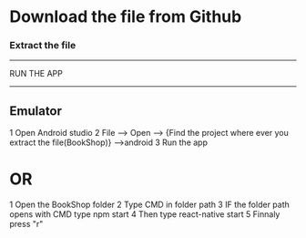 # Download the file from Github
### Extract the file 

************
RUN THE APP
***********

## Emulator
1 Open Android studio 
2 File --> Open --> {Find the project where ever you extract the file(BookShop)} -->android
3 Run the app

# OR

1 Open the BookShop folder
2 Type CMD in folder path
3 IF the folder path opens with CMD type npm start
4 Then type react-native start
5 Finnaly press "r" 
	
